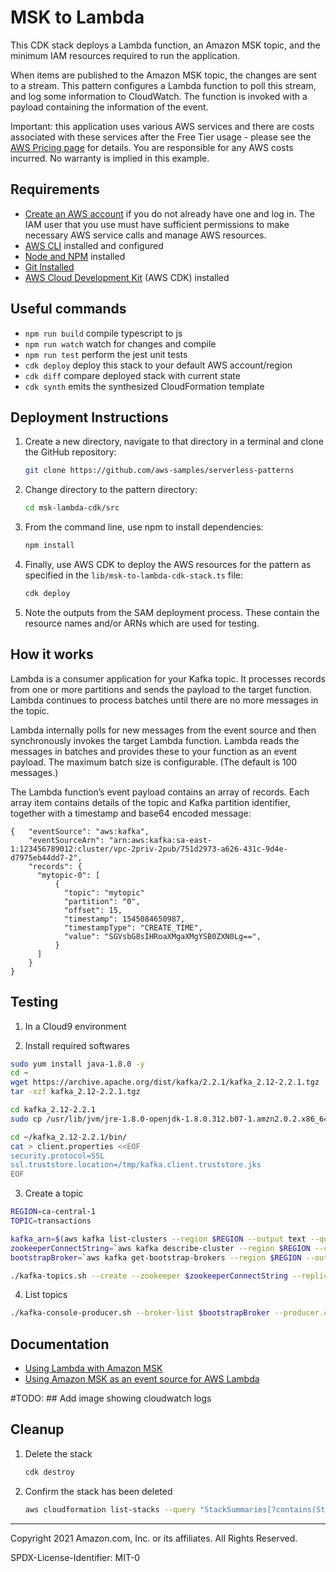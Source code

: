 # MSK to Lambda

This CDK stack deploys a Lambda function, an Amazon MSK topic, and the minimum IAM resources required to run the application.

When items are published to the Amazon MSK topic, the changes are sent to a stream. This pattern configures a Lambda function to poll this stream, and log some information to CloudWatch. The function is invoked with a payload containing the information of the event.

Important: this application uses various AWS services and there are costs associated with these services after the Free Tier usage - please see the [AWS Pricing page](https://aws.amazon.com/pricing/) for details. You are responsible for any AWS costs incurred. No warranty is implied in this example.

## Requirements

- [Create an AWS account](https://portal.aws.amazon.com/gp/aws/developer/registration/index.html) if you do not already have one and log in. The IAM user that you use must have sufficient permissions to make necessary AWS service calls and manage AWS resources.
- [AWS CLI](https://docs.aws.amazon.com/cli/latest/userguide/install-cliv2.html) installed and configured
- [Node and NPM](https://nodejs.org/en/download/) installed
- [Git Installed](https://git-scm.com/book/en/v2/Getting-Started-Installing-Git)
- [AWS Cloud Development Kit](https://docs.aws.amazon.com/cdk/latest/guide/getting_started.html#getting_started_install) (AWS CDK) installed

## Useful commands

 * `npm run build`   compile typescript to js
 * `npm run watch`   watch for changes and compile
 * `npm run test`    perform the jest unit tests
 * `cdk deploy`      deploy this stack to your default AWS account/region
 * `cdk diff`        compare deployed stack with current state
 * `cdk synth`       emits the synthesized CloudFormation template

## Deployment Instructions

1. Create a new directory, navigate to that directory in a terminal and clone the GitHub repository:
   ```sh
   git clone https://github.com/aws-samples/serverless-patterns
   ```
1. Change directory to the pattern directory:
   ```sh
   cd msk-lambda-cdk/src
   ```
1. From the command line, use npm to install dependencies:
   ```sh
   npm install
   ```
1. Finally, use AWS CDK to deploy the AWS resources for the pattern as specified in the `lib/msk-to-lambda-cdk-stack.ts` file:

   ```sh
   cdk deploy
   ```

1. Note the outputs from the SAM deployment process. These contain the resource names and/or ARNs which are used for testing.

## How it works

Lambda is a consumer application for your Kafka topic. It processes records from one or more partitions and sends the payload to the target function. Lambda continues to process batches until there are no more messages in the topic.

Lambda internally polls for new messages from the event source and then synchronously invokes the target Lambda function. Lambda reads the messages in batches and provides these to your function as an event payload. The maximum batch size is configurable. (The default is 100 messages.) 

The Lambda function’s event payload contains an array of records. Each array item contains details of the topic and Kafka partition identifier, together with a timestamp and base64 encoded message:

```
{   "eventSource": "aws:kafka",
    "eventSourceArn": "arn:aws:kafka:sa-east-1:123456789012:cluster/vpc-2priv-2pub/751d2973-a626-431c-9d4e-d7975eb44dd7-2",
    "records": {
      "mytopic-0": [
          {
            "topic": "mytopic"
            "partition": "0",
            "offset": 15,
            "timestamp": 1545084650987,
            "timestampType": "CREATE_TIME",
            "value": "SGVsbG8sIHRoaXMgaXMgYSB0ZXN0Lg==",
          }
      ]
    }
}
```

## Testing

1. In a Cloud9 environment

2. Install required softwares

```bash
sudo yum install java-1.8.0 -y 
cd ~
wget https://archive.apache.org/dist/kafka/2.2.1/kafka_2.12-2.2.1.tgz 
tar -xzf kafka_2.12-2.2.1.tgz 

cd kafka_2.12-2.2.1 
sudo cp /usr/lib/jvm/jre-1.8.0-openjdk-1.8.0.312.b07-1.amzn2.0.2.x86_64/lib/security/cacerts /tmp/kafka.client.truststore.jks  

cd ~/kafka_2.12-2.2.1/bin/  
cat > client.properties <<EOF
security.protocol=SSL
ssl.truststore.location=/tmp/kafka.client.truststore.jks
EOF
```

3. Create a topic

```bash
REGION=ca-central-1
TOPIC=transactions

kafka_arn=$(aws kafka list-clusters --region $REGION --output text --query 'ClusterInfoList[0].ClusterArn') && echo "$kafka_arn" 
zookeeperConnectString=`aws kafka describe-cluster --region $REGION --cluster-arn "$kafka_arn" --output text --query 'ClusterInfo.ZookeeperConnectString'` && echo $zookeeperConnectString 
bootstrapBroker=`aws kafka get-bootstrap-brokers --region $REGION --output text --cluster-arn $kafka_arn` && echo $bootstrapBroker

./kafka-topics.sh --create --zookeeper $zookeeperConnectString --replication-factor 2 --partitions 1 --topic $TOPIC
```

4. List topics
```bash
./kafka-console-producer.sh --broker-list $bootstrapBroker --producer.config client.properties --topic $TOPIC
```

## Documentation

- [Using Lambda with Amazon MSK](https://docs.aws.amazon.com/lambda/latest/dg/with-msk.html)
- [Using Amazon MSK as an event source for AWS Lambda](https://aws.amazon.com/blogs/compute/using-amazon-msk-as-an-event-source-for-aws-lambda/)

#TODO: ## Add image showing cloudwatch logs

<!-- ![Cloudwatch](images/cloudwatch-logs.png) -->

## Cleanup

1. Delete the stack
   ```bash
   cdk destroy
   ```
1. Confirm the stack has been deleted
   ```bash
   aws cloudformation list-stacks --query "StackSummaries[?contains(StackName,'STACK_NAME')].StackStatus"
   ```

---

Copyright 2021 Amazon.com, Inc. or its affiliates. All Rights Reserved.

SPDX-License-Identifier: MIT-0
